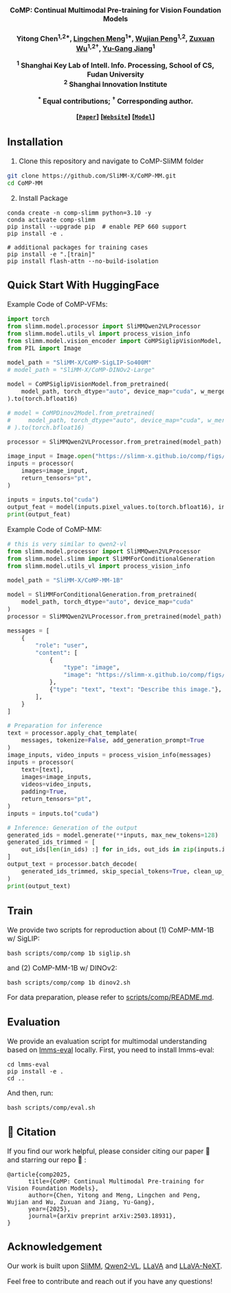 <div align="center">
<h2><font size=3>CoMP: Continual Multimodal Pre-training for Vision Foundation Models</h2>
<h4>

Yitong Chen<sup>1,2*</sup>, [Lingchen Meng](https://menglcool.github.io/)<sup>1*</sup>, [Wujian Peng](https://scholar.google.com/citations?user=GTuWk9YAAAAJ&hl)<sup>1,2</sup>, [Zuxuan Wu](https://zxwu.azurewebsites.net/)<sup>1,2&dagger;</sup>, [Yu-Gang Jiang](https://scholar.google.com/citations?user=f3_FP8AAAAAJ&hl=en)<sup>1</sup>

<sup>1</sup> Shanghai Key Lab of Intell. Info. Processing, School of CS, Fudan University <br>
<sup>2</sup> Shanghai Innovation Institute

 <sup>*</sup> Equal contributions; <sup>&dagger;</sup> Corresponding author.

[[`Paper`](https://arxiv.org/abs/2503.18931)] 
[[`Website`](https://slimm-x.github.io/comp/)] 
[[`Model`](https://huggingface.co/SliMM-X)] 
</div>

## Installation

1. Clone this repository and navigate to CoMP-SliMM folder
```bash
git clone https://github.com/SliMM-X/CoMP-MM.git
cd CoMP-MM
```

2. Install Package
```Shell
conda create -n comp-slimm python=3.10 -y
conda activate comp-slimm
pip install --upgrade pip  # enable PEP 660 support
pip install -e .

# additional packages for training cases
pip install -e ".[train]"
pip install flash-attn --no-build-isolation
```

## Quick Start With HuggingFace
Example Code of CoMP-VFMs:
```Python
import torch
from slimm.model.processor import SliMMQwen2VLProcessor
from slimm.model.utils_vl import process_vision_info
from slimm.model.vision_encoder import CoMPSiglipVisionModel, CoMPDinov2Model
from PIL import Image

model_path = "SliMM-X/CoMP-SigLIP-So400M"
# model_path = "SliMM-X/CoMP-DINOv2-Large"

model = CoMPSiglipVisionModel.from_pretrained(
    model_path, torch_dtype="auto", device_map="cuda", w_merger=False
).to(torch.bfloat16)

# model = CoMPDinov2Model.from_pretrained(
#     model_path, torch_dtype="auto", device_map="cuda", w_merger=False
# ).to(torch.bfloat16)

processor = SliMMQwen2VLProcessor.from_pretrained(model_path)

image_input = Image.open("https://slimm-x.github.io/comp/figs/teaser.png")
inputs = processor(
    images=image_input,
    return_tensors="pt",
)

inputs = inputs.to("cuda")
output_feat = model(inputs.pixel_values.to(torch.bfloat16), inputs.image_grid_thw)
print(output_feat)
```
</details>

Example Code of CoMP-MM:
```Python
# this is very similar to qwen2-vl
from slimm.model.processor import SliMMQwen2VLProcessor
from slimm.model.slimm import SliMMForConditionalGeneration
from slimm.model.utils_vl import process_vision_info

model_path = "SliMM-X/CoMP-MM-1B"

model = SliMMForConditionalGeneration.from_pretrained(
    model_path, torch_dtype="auto", device_map="cuda"
)
processor = SliMMQwen2VLProcessor.from_pretrained(model_path)

messages = [
    {
        "role": "user",
        "content": [
            {
                "type": "image",
                "image": "https://slimm-x.github.io/comp/figs/teaser.png",
            },
            {"type": "text", "text": "Describe this image."},
        ],
    }
]

# Preparation for inference
text = processor.apply_chat_template(
    messages, tokenize=False, add_generation_prompt=True
)
image_inputs, video_inputs = process_vision_info(messages)
inputs = processor(
    text=[text],
    images=image_inputs,
    videos=video_inputs,
    padding=True,
    return_tensors="pt",
)
inputs = inputs.to("cuda")

# Inference: Generation of the output
generated_ids = model.generate(**inputs, max_new_tokens=128)
generated_ids_trimmed = [
    out_ids[len(in_ids) :] for in_ids, out_ids in zip(inputs.input_ids, generated_ids)
]
output_text = processor.batch_decode(
    generated_ids_trimmed, skip_special_tokens=True, clean_up_tokenization_spaces=False
)
print(output_text)
```
</details>

## Train
We provide two scripts for reproduction about
(1) CoMP-MM-1B w/ SigLIP:
```Shell
bash scripts/comp/comp_1b_siglip.sh
```
and (2) CoMP-MM-1B w/ DINOv2:
```Shell
bash scripts/comp/comp_1b_dinov2.sh
```
For data preparation, please refer to [scripts/comp/README.md](scripts/comp/README.md).
## Evaluation
We provide an evaluation script for multimodal understanding based on [lmms-eval](https://github.com/EvolvingLMMs-Lab/lmms-eval) locally. First, you need to install lmms-eval:
```Shell
cd lmms-eval
pip install -e .
cd ..
```
And then, run:
```Shell
bash scripts/comp/eval.sh
```
## 🔗 Citation
If you find our work helpful, please consider citing our paper :paperclip: and starring our repo :star2: :

```
@article{comp2025,
      title={CoMP: Continual Multimodal Pre-training for Vision Foundation Models}, 
      author={Chen, Yitong and Meng, Lingchen and Peng, Wujian and Wu, Zuxuan and Jiang, Yu-Gang},
      year={2025},
      journal={arXiv preprint arXiv:2503.18931}, 
}
```

## Acknowledgement
Our work is built upon [SliMM](https://github.com/MengLcool/SliMM), [Qwen2-VL](https://github.com/QwenLM/Qwen2-VL), [LLaVA](https://github.com/haotian-liu/LLaVA) and [LLaVA-NeXT](https://github.com/LLaVA-VL/LLaVA-NeXT).

Feel free to contribute and reach out if you have any questions!
